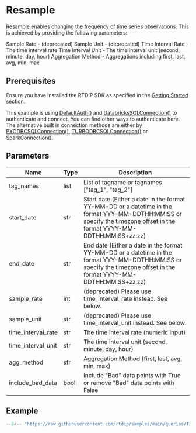 # Resample

[Resample](../../../code-reference/query/functions/time_series/resample.md) enables changing the frequency of time series observations. This is achieved by providing the following parameters:

Sample Rate - (deprecated)
Sample Unit - (deprecated)
Time Interval Rate - The time interval rate
Time Interval Unit - The time interval unit (second, minute, day, hour)
Aggregation Method - Aggregations including first, last, avg, min, max

## Prerequisites
Ensure you have installed the RTDIP SDK as specified in the [Getting Started](../../../getting-started/installation.md#installing-the-rtdip-sdk) section.

This example is using [DefaultAuth()](../../../code-reference/authentication/azure.md) and [DatabricksSQLConnection()](../../../code-reference/query/connectors/db-sql-connector.md) to authenticate and connect. You can find other ways to authenticate here. The alternative built in connection methods are either by [PYODBCSQLConnection()](../../../code-reference/query/connectors/pyodbc-sql-connector.md), [TURBODBCSQLConnection()](../../../code-reference/query/connectors/turbodbc-sql-connector.md) or [SparkConnection()](../../../code-reference/query/connectors/spark-connector.md).

## Parameters
|Name|Type|Description|
|---|---|---|
|tag_names|list|List of tagname or tagnames ["tag_1", "tag_2"]|
|start_date|str|Start date (Either a date in the format YY-MM-DD or a datetime in the format YYY-MM-DDTHH:MM:SS or specify the timezone offset in the format YYYY-MM-DDTHH:MM:SS+zz:zz)|
|end_date|str|End date (Either a date in the format YY-MM-DD or a datetime in the format YYY-MM-DDTHH:MM:SS or specify the timezone offset in the format YYYY-MM-DDTHH:MM:SS+zz:zz)|
|sample_rate|int|(deprecated) Please use time_interval_rate instead. See below.|
|sample_unit|str|(deprecated) Please use time_interval_unit instead. See below.|
|time_interval_rate|str|The time interval rate (numeric input)|
|time_interval_unit|str|The time interval unit (second, minute, day, hour)|
|agg_method|str|Aggregation Method (first, last, avg, min, max)|
|include_bad_data|bool|Include "Bad" data points with True or remove "Bad" data points with False|

## Example
```python
--8<-- "https://raw.githubusercontent.com/rtdip/samples/main/queries/TimeSeriesQueryBuilder/Resample/resample.py"
```